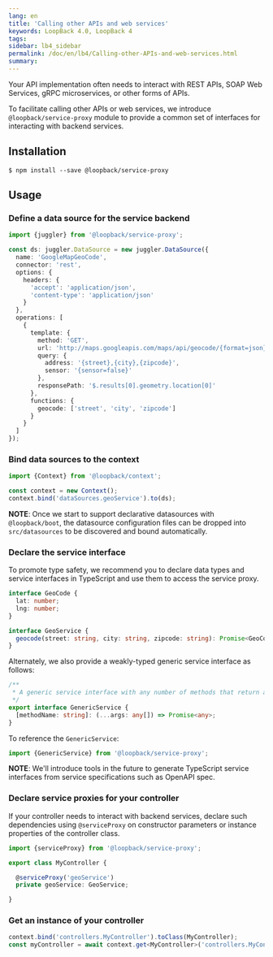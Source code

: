 ```yaml
---
lang: en
title: 'Calling other APIs and web services'
keywords: LoopBack 4.0, LoopBack 4
tags:
sidebar: lb4_sidebar
permalink: /doc/en/lb4/Calling-other-APIs-and-web-services.html
summary:
---
```


Your API implementation often needs to interact with REST APIs, SOAP Web
Services, gRPC microservices, or other forms of APIs.

To facilitate calling other APIs or web services, we introduce `@loopback/service-proxy`
module to provide a common set of interfaces for interacting with backend services.

## Installation

```
$ npm install --save @loopback/service-proxy
```

## Usage

### Define a data source for the service backend

```ts
import {juggler} from '@loopback/service-proxy';

const ds: juggler.DataSource = new juggler.DataSource({
  name: 'GoogleMapGeoCode',
  connector: 'rest',
  options: {
    headers: {
      'accept': 'application/json',
      'content-type': 'application/json'
    }
  },
  operations: [
    {
      template: {
        method: 'GET',
        url: 'http://maps.googleapis.com/maps/api/geocode/{format=json}',
        query: {
          address: '{street},{city},{zipcode}',
          sensor: '{sensor=false}'
        },
        responsePath: '$.results[0].geometry.location[0]'
      },
      functions: {
        geocode: ['street', 'city', 'zipcode']
      }
    }
  ]
});
```

### Bind data sources to the context

```ts
import {Context} from '@loopback/context';

const context = new Context();
context.bind('dataSources.geoService').to(ds);
```

**NOTE**: Once we start to support declarative datasources with `@loopback/boot`,
the datasource configuration files can be dropped into `src/datasources` to be
discovered and bound automatically.

### Declare the service interface

To promote type safety, we recommend you to declare data types and service
interfaces in TypeScript and use them to access the service proxy.

```ts
interface GeoCode {
  lat: number;
  lng: number;
}

interface GeoService {
  geocode(street: string, city: string, zipcode: string): Promise<GeoCode>;
}
```

Alternately, we also provide a weakly-typed generic service interface as follows:

```ts
/**
 * A generic service interface with any number of methods that return a promise
 */
export interface GenericService {
  [methodName: string]: (...args: any[]) => Promise<any>;
}
```

To reference the `GenericService`:

```ts
import {GenericService} from '@loopback/service-proxy';
```

**NOTE**: We'll introduce tools in the future to generate TypeScript service
interfaces from service specifications such as OpenAPI spec.

### Declare service proxies for your controller

If your controller needs to interact with backend services, declare such
dependencies using `@serviceProxy` on constructor parameters or instance
properties of the controller class.

```ts
import {serviceProxy} from '@loopback/service-proxy';

export class MyController {

  @serviceProxy('geoService')
  private geoService: GeoService;

}
```

### Get an instance of your controller

```ts
context.bind('controllers.MyController').toClass(MyController);
const myController = await context.get<MyController>('controllers.MyController');
```
